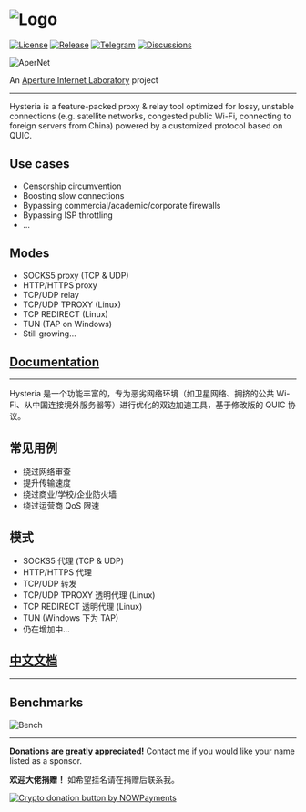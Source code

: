 # ![Logo](docs/logos/readme.png)

[![License][1]][2] [![Release][3]][4] [![Telegram][5]][6] [![Discussions][7]][8]

[1]: https://img.shields.io/badge/license-MIT-blue

[2]: LICENSE.md

[3]: https://img.shields.io/github/v/release/apernet/hysteria?style=flat-square

[4]: https://github.com/apernet/hysteria/releases

[5]: https://img.shields.io/badge/chat-Telegram-blue?style=flat-square

[6]: https://t.me/hysteria_github

[7]: https://img.shields.io/github/discussions/apernet/hysteria?style=flat-square

[8]: https://github.com/apernet/hysteria/discussions

![AperNet](docs/logos/AperNetLogo.png)

An [Aperture Internet Laboratory](https://apernet.io/) project

----------

Hysteria is a feature-packed proxy & relay tool optimized for lossy, unstable connections (e.g. satellite networks,
congested public Wi-Fi, connecting to foreign servers from China) powered by a customized protocol based on QUIC.

## Use cases

- Censorship circumvention
- Boosting slow connections
- Bypassing commercial/academic/corporate firewalls
- Bypassing ISP throttling
- ...

## Modes

- SOCKS5 proxy (TCP & UDP)
- HTTP/HTTPS proxy
- TCP/UDP relay
- TCP/UDP TPROXY (Linux)
- TCP REDIRECT (Linux)
- TUN (TAP on Windows)
- Still growing...

## **[Documentation](https://hysteria.network/)**

----------

Hysteria 是一个功能丰富的，专为恶劣网络环境（如卫星网络、拥挤的公共 Wi-Fi、从中国连接境外服务器等）进行优化的双边加速工具，基于修改版的 QUIC 协议。

## 常见用例

- 绕过网络审查
- 提升传输速度
- 绕过商业/学校/企业防火墙
- 绕过运营商 QoS 限速

## 模式

- SOCKS5 代理 (TCP & UDP)
- HTTP/HTTPS 代理
- TCP/UDP 转发
- TCP/UDP TPROXY 透明代理 (Linux)
- TCP REDIRECT 透明代理 (Linux)
- TUN (Windows 下为 TAP)
- 仍在增加中...

## **[中文文档](https://hysteria.network/zh/)**

----------

## Benchmarks

![Bench](docs/bench/bench.png)

----------

**Donations are greatly appreciated!** Contact me if you would like your name listed as a sponsor.

**欢迎大佬捐赠！** 如希望挂名请在捐赠后联系我。

<a href="https://nowpayments.io/donation?api_key=EJH83FM-FDC40ZW-QGDZRR4-A7SC67S" target="_blank">
 <img src="https://nowpayments.io/images/embeds/donation-button-black.svg" alt="Crypto donation button by NOWPayments">
</a>
